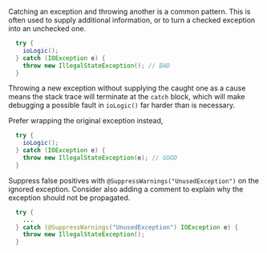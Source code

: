 Catching an exception and throwing another is a common pattern. This is often
used to supply additional information, or to turn a checked exception into an
unchecked one.

```java {.bad}
  try {
    ioLogic();
  } catch (IOException e) {
    throw new IllegalStateException(); // BAD
  }
```

Throwing a new exception without supplying the caught one as a cause means the
stack trace will terminate at the `catch` block, which will make debugging a
possible fault in `ioLogic()` far harder than is necessary.

Prefer wrapping the original exception instead,

```java {.good}
  try {
    ioLogic();
  } catch (IOException e) {
    throw new IllegalStateException(e); // GOOD
  }
```

Suppress false positives with `@SuppressWarnings("UnusedException")` on the
ignored exception. Consider also adding a comment to explain why the exception
should not be propagated.

```java
  try {
    ...
  } catch (@SuppressWarnings("UnusedException") IOException e) {
    throw new IllegalStateException();
  }
```
